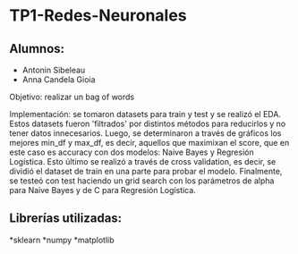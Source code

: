 # TP1-Redes-Neuronales

## Alumnos:
* Antonin Sibeleau
* Anna Candela Gioia

Objetivo: realizar un bag of words 

Implementación: se tomaron datasets para train y test y se realizó el EDA. Estos datasets fueron 'filtrados' por distintos métodos para reducirlos y no tener datos innecesarios. Luego, se determinaron a través de gráficos los mejores min_df y max_df, es decir, aquellos que maximixan el score, que en este caso es accuracy con dos modelos: Naive Bayes y Regresión Logística. Esto último se realizó a través de cross validation, es decir, se dividió el dataset de train en una parte para probar el modelo. Finalmente, se testeó con test haciendo un grid search con los parámetros de alpha para Naive Bayes y de C para Regresión Logística. 

## Librerías utilizadas:
*sklearn
*numpy
*matplotlib
